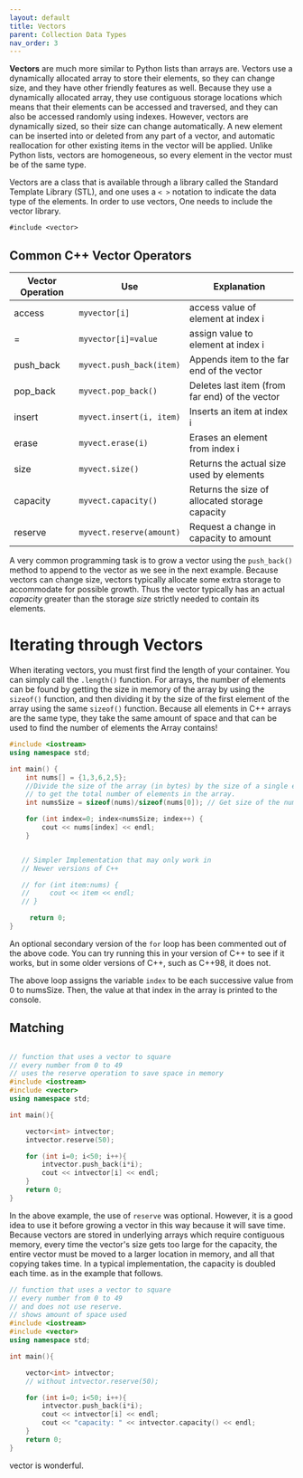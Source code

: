 ```yaml
---
layout: default
title: Vectors
parent: Collection Data Types
nav_order: 3
---
```


**Vectors** are much more similar to Python lists than arrays are.
Vectors use a dynamically allocated array to store their elements, so
they can change size, and they have other friendly features as well.
Because they use a dynamically allocated array, they use contiguous
storage locations which means that their elements can be accessed and
traversed, and they can also be accessed randomly using indexes.
However, vectors are dynamically sized, so their size can change
automatically. A new element can be inserted into or deleted from any
part of a vector, and automatic reallocation for other existing items in
the vector will be applied. Unlike Python lists, vectors are
homogeneous, so every element in the vector must be of the same type.

Vectors are a class that is available through a library called the
Standard Template Library (STL), and one uses a `< >` notation to
indicate the data type of the elements. In order to use vectors, One
needs to include the vector library.

    #include <vector>

## Common C++ Vector Operators

| **Vector Operation**      | **Use**                     | **Explanation**                                                  |
|---------------------------|-------------|-----------------------------------------------------------------|
| access                    | `myvector[i]`               | access value of element at index i                                                          |
| =                         | `myvector[i]=value`         | assign value to element at index i                                                          |
| push_back                 | `myvect.push_back(item)`    | Appends item to the far end of the vector                                  |
| pop_back                  | `myvect.pop_back()`         | Deletes last item (from far end) of the vector                                               |
| insert                    | `myvect.insert(i, item)`    | Inserts an item at index i                                                                |
| erase                     | `myvect.erase(i)`           | Erases an element from index i                                                                |
| size                      | `myvect.size()`             | Returns the actual size used by elements                                                         |
| capacity                  | `myvect.capacity()`         | Returns the size of allocated storage capacity                                                 |
| reserve                   | `myvect.reserve(amount)`    | Request a change in capacity to amount                                                           |



A very common programming task is to grow a vector using the
`push_back()` method to append to the vector as we see in the next
example. Because vectors can change size, vectors typically allocate
some extra storage to accommodate for possible growth. Thus the vector
typically has an actual *capacity* greater than the storage *size*
strictly needed to contain its elements.

# Iterating through Vectors

When iterating vectors, you must first find the length of your
container. You can simply call the `.length()` function. For arrays, the
number of elements can be found by getting the size in memory of the
array by using the `sizeof()` function, and then dividing it by the size
of the first element of the array using the same `sizeof()` function.
Because all elements in C++ arrays are the same type, they take the same
amount of space and that can be used to find the number of elements the
Array contains!

```cpp
#include <iostream>
using namespace std;

int main() {
    int nums[] = {1,3,6,2,5};
    //Divide the size of the array (in bytes) by the size of a single element (in bytes)
    // to get the total number of elements in the array.
    int numsSize = sizeof(nums)/sizeof(nums[0]); // Get size of the nums array

    for (int index=0; index<numsSize; index++) {
        cout << nums[index] << endl;
    }


   // Simpler Implementation that may only work in
   // Newer versions of C++

   // for (int item:nums) {
   //     cout << item << endl;
   // }

     return 0;
}
```

An optional secondary version of the `for` loop has been commented out
of the above code. You can try running this in your version of C++ to
see if it works, but in some older versions of C++, such as C++98, it
does not.

The above loop assigns the variable `index` to be each successive value from 0 to numsSize.
Then, the value at that index in the array is printed to the console.

## Matching

```cpp

// function that uses a vector to square
// every number from 0 to 49
// uses the reserve operation to save space in memory
#include <iostream>
#include <vector>
using namespace std;

int main(){

    vector<int> intvector;
    intvector.reserve(50);

    for (int i=0; i<50; i++){
        intvector.push_back(i*i);
        cout << intvector[i] << endl;
    }
    return 0;
}
```

In the above example, the use of `reserve` was optional. However, it is
a good idea to use it before growing a vector in this way because it
will save time. Because vectors are stored in underlying arrays which
require contiguous memory, every time the vector\'s size gets too large
for the capacity, the entire vector must be moved to a larger location
in memory, and all that copying takes time. In a typical implementation,
the capacity is doubled each time. as in the example that follows.

```cpp
// function that uses a vector to square
// every number from 0 to 49
// and does not use reserve.
// shows amount of space used
#include <iostream>
#include <vector>
using namespace std;

int main(){

    vector<int> intvector;
    // without intvector.reserve(50);

    for (int i=0; i<50; i++){
        intvector.push_back(i*i);
        cout << intvector[i] << endl;
        cout << "capacity: " << intvector.capacity() << endl;
    }
    return 0;
}
```

vector is wonderful.
